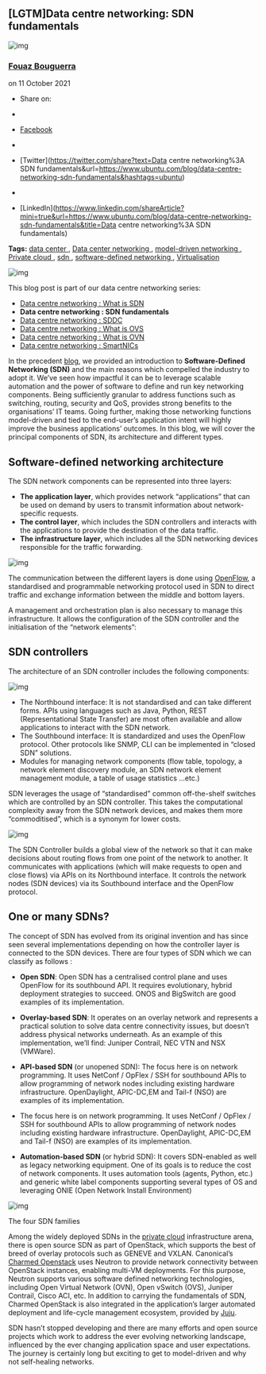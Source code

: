 ## [LGTM]Data centre networking: SDN fundamentals

![img](https://secure.gravatar.com/avatar/4e4228f082a34fa7e679708bc66f043d?s=96&d=mm&r=g)

### [Fouaz Bouguerra](https://ubuntu.com/blog/author/fbouguerr)

on 11 October 2021

- Share on:
-  

- [Facebook](https://www.facebook.com/sharer/sharer.php?u=https://www.ubuntu.com/blog/data-centre-networking-sdn-fundamentals)
-  

- [Twitter](https://twitter.com/share?text=Data centre networking%3A SDN fundamentals&url=https://www.ubuntu.com/blog/data-centre-networking-sdn-fundamentals&hashtags=ubuntu)
-  

- [LinkedIn](https://www.linkedin.com/shareArticle?mini=true&url=https://www.ubuntu.com/blog/data-centre-networking-sdn-fundamentals&title=Data centre networking%3A SDN fundamentals)

**Tags:** [data center ](https://ubuntu.com/blog/tag/data-center), [Data center networking ](https://ubuntu.com/blog/tag/data-center-networking), [model-driven networking ](https://ubuntu.com/blog/tag/model-driven-networking), [Private cloud ](https://ubuntu.com/blog/tag/private-cloud), [sdn ](https://ubuntu.com/blog/tag/sdn), [software-defined networking ](https://ubuntu.com/blog/tag/software-defined-networking), [Virtualisation](https://ubuntu.com/blog/tag/virtualisation)

![img](https://res.cloudinary.com/canonical/image/fetch/f_auto,q_auto,fl_sanitize,c_fill,w_720/https://ubuntu.com/wp-content/uploads/65e2/pexels-manuel-geissinger-325229.jpg)

This blog post is part of our data centre networking series:

- [Data centre networking : What is SDN](https://ubuntu.com/blog/data-centre-networking-what-is-sdn)
- **Data centre networking : SDN fundamentals**
- [Data centre networking : SDDC](https://ubuntu.com/blog/data-centre-networking-software-defined-data-centre)
- [Data centre networking : What is OVS](https://ubuntu.com/blog/data-centre-networking-what-is-ovs)
- [Data centre networking : What is OVN](https://ubuntu.com/blog/data-centre-networking-what-is-ovn)
- [Data centre networking : SmartNICs](https://ubuntu.com/blog/data-centre-networking-smartnics)

In the precedent [blog](https://ubuntu.com/blog/data-centre-networking-what-is-sdn), we provided an introduction to **Software-Defined Networking (SDN)** and the main reasons which compelled the industry to adopt it. We’ve seen how impactful it can be to leverage scalable automation and the power of software to define and run key networking components. Being sufficiently granular to address functions such as switching, routing, security and QoS, provides strong benefits to the organisations’ IT teams. Going further, making those networking functions model-driven and tied to the end-user’s application intent will highly improve the business applications’ outcomes. In this blog, we will cover the principal components of SDN, its architecture and different types.

## Software-defined networking architecture

The SDN network components can be represented into three layers:

- **The application layer**, which provides network “applications” that can be used on demand by users to transmit information about network-specific requests.
- **The control layer**, which includes the SDN controllers and interacts with the applications to provide the destination of the data traffic.
- **The infrastructure layer**, which includes all the SDN networking devices responsible for the traffic forwarding.

![img](https://res.cloudinary.com/canonical/image/fetch/f_auto,q_auto,fl_sanitize,c_fill,w_585,h_310/https://lh4.googleusercontent.com/hCdg_uWOUVoBbUA8E6YEtwMsXYKO6VlBenisqrEWN-6D1yDKGQyF1YsDZdUSFiqMA1zPDBAxyBsfuHnt6rWYbHK5ISexbEii42PNKTPfA3hkSspM3iTl8GdYVT8b99Ax1PyHBmXy=s0)

The communication between the different layers is done using [OpenFlow](https://en.wikipedia.org/wiki/OpenFlow), a standardised and programmable networking protocol used in SDN to direct traffic and exchange information between the middle and bottom layers.

A management and orchestration plan is also necessary to manage this infrastructure. It allows the configuration of the SDN controller and the initialisation of the “network elements”:

## SDN controllers

The architecture of an SDN controller includes the following components:

![img](https://res.cloudinary.com/canonical/image/fetch/f_auto,q_auto,fl_sanitize,c_fill,w_375,h_301/https://lh5.googleusercontent.com/DUUv5_jYfs4bKWGFzgv-DDo_56h-W475K3CNDmxMOwtk3Dkp3md-0lY6MCLgmY8cWgX6bGmJWdkPhyuhcYC-Liu6mhtmSBDJwDdjAcE3Iv-pNv3KwTftEp87YIMhBXRoTuU2o9VB=s0)

- The Northbound interface: It is not standardised and can take different forms. APIs using languages such as Java, Python, REST (Representational State Transfer) are most often available and allow applications to interact with the SDN network.
- The Southbound interface: It is standardized and uses the OpenFlow protocol. Other protocols like SNMP, CLI can be implemented in “closed SDN” solutions.
- Modules for managing network components (flow table, topology, a network element discovery module, an SDN network element management module, a table of usage statistics …etc.)

SDN leverages the usage of “standardised” common off-the-shelf switches which are controlled by an SDN controller. This takes the computational complexity away from the SDN network devices, and makes them more “commoditised”, which is a synonym for lower costs.

![img](https://res.cloudinary.com/canonical/image/fetch/f_auto,q_auto,fl_sanitize,c_fill,w_720/https://lh5.googleusercontent.com/kBu5LtTa4tUeWTaPlSd3xQ06MbdQV-e6o-b65DVCos3kSYbRkCeW47vP1sIJLqi2FUwhGk82Zr9lJoazBbiTlho2lsmGatDw8dtEEoX1AN0PECTEdwkoTiTQF9Cw6G3wGlnzCCe1=s0)

The SDN Controller builds a global view of the network so that it can make decisions about routing flows from one point of the network to another. It communicates with applications (which will make requests to open and close flows) via APIs on its Northbound interface. It controls the network nodes (SDN devices) via its Southbound interface and the OpenFlow protocol.

## One or many SDNs?

The concept of SDN has evolved from its original invention and has since seen several implementations depending on how the controller layer is connected to the SDN devices. There are four types of SDN which we can classify as follows :

- **Open SDN**: Open SDN has a centralised control plane and uses OpenFlow for its southbound API. It requires evolutionary, hybrid deployment strategies to succeed. ONOS and BigSwitch are good examples of its implementation.

- **Overlay-based SDN**: It operates on an overlay network and represents a practical solution to solve data centre connectivity issues, but doesn’t address physical networks underneath. As an example of this implementation, we’ll find: Juniper Contrail, NEC VTN and NSX (VMWare).

- **API-based SDN** (or unopened SDN): The focus here is on network programming. It uses NetConf / OpFlex / SSH for southbound APIs to allow programming of network nodes including existing hardware infrastructure. OpenDaylight, APIC-DC,EM and Tail-f (NSO) are examples of its implementation.
- The focus here is on network programming. It uses NetConf / OpFlex / SSH for southbound APIs to allow programming of network nodes including existing hardware infrastructure. OpenDaylight, APIC-DC,EM and Tail-f (NSO) are examples of its implementation.

- **Automation-based SDN** (or hybrid SDN): It covers SDN-enabled as well as legacy networking equipment. One of its goals is to reduce the cost of network components. It uses automation tools (agents, Python, etc.) and generic white label components supporting several types of OS and leveraging ONIE (Open Network Install Environment)

![img](https://res.cloudinary.com/canonical/image/fetch/f_auto,q_auto,fl_sanitize,c_fill,w_720/https://lh3.googleusercontent.com/hm4k0qlNatXw8o7KISLiCw9h7_hPDljiaejDGpE0-adWhG3Nlt2UquHsk2jDcrc8Bu7dieMgpCk9GFury9l5uLUjRyGdFogyv6xUiiSyyiVPow4GfrsRLy11JIyLv5y8vP1cRXYX=s0)

The four SDN families

Among the widely deployed SDNs in the [private cloud](https://ubuntu.com/cloud/private-cloud) infrastructure arena, there is open source SDN as part of OpenStack, which supports the best of breed of overlay protocols such as GENEVE and VXLAN. Canonical’s [Charmed Openstack](https://ubuntu.com/openstack) uses Neutron to provide network connectivity between OpenStack instances, enabling multi-VM deployments. For this purpose, Neutron supports various software defined networking technologies, including Open Virtual Network (OVN), Open vSwitch (OVS), Juniper Contrail, Cisco ACI, etc. In addition to carrying the fundamentals of SDN, Charmed OpenStack is also integrated in the application’s larger automated deployment and life-cycle management ecosystem, provided by [Juju](https://juju.is/).

SDN hasn’t stopped developing and there are many efforts and open source projects which work to address the ever evolving networking landscape, influenced by the ever changing application space and user expectations. The journey is certainly long but exciting to get to model-driven and why not self-healing networks. 

